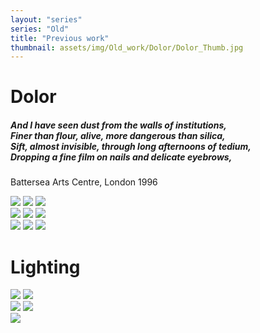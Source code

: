 ```yaml
---
layout: "series"
series: "Old"
title: "Previous work"
thumbnail: assets/img/Old_work/Dolor/Dolor_Thumb.jpg
---
```

<h1>Dolor</h1>
<h5>
And I have seen dust from the walls of institutions,<br>
Finer than flour, alive, more dangerous than silica,<br>
Sift, almost invisible, through long afternoons of tedium,<br>
Dropping a fine film on nails and delicate eyebrows,<br>
</h5>

Battersea Arts Centre, London 1996

<div class="row">
<div class="column">

<img src="{{ site.baseurl }}/assets/img/Old_work/Dolor/Dolor01.jpg" />
<img src="{{ site.baseurl }}/assets/img/Old_work/Dolor/Dolor04.jpg" />
<img src="{{ site.baseurl }}/assets/img/Old_work/Dolor/Dolor07.jpg" />

</div>
<div class="column">
<img src="{{ site.baseurl }}/assets/img/Old_work/Dolor/Dolor02.jpg" />
<img src="{{ site.baseurl }}/assets/img/Old_work/Dolor/Dolor05.jpg" />
<img src="{{ site.baseurl }}/assets/img/Old_work/Dolor/Dolor08.jpg" />

</div>
 <div class="column">
<img src="{{ site.baseurl }}/assets/img/Old_work/Dolor/Dolor03.jpg" />
<img src="{{ site.baseurl }}/assets/img/Old_work/Dolor/Dolor06.jpg" />
<img src="{{ site.baseurl }}/assets/img/Old_work/Dolor/Dolor09.jpg" />

</div>
</div>

<h1>Lighting</h1>

<div class="row">
<div class="column">

<img src="{{ site.baseurl }}/assets/img/Old_work/Lighting/Lighting01-London01.jpg" />
<img src="{{ site.baseurl }}/assets/img/Old_work/Lighting/Lighting04-Birmingham01.jpg" />

</div>
<div class="column">
<img src="{{ site.baseurl }}/assets/img/Old_work/Lighting/Lighting02-London02.jpg" />
<img src="{{ site.baseurl }}/assets/img/Old_work/Lighting/Lighting05-Birmingham02.jpg" />

</div>
 <div class="column">
<img src="{{ site.baseurl }}/assets/img/Old_work/Lighting/Lighting03-Newcastle.jpg" />

</div>
</div>
